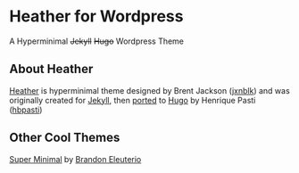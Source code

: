 # Heather for Wordpress

A Hyperminimal ~~Jekyll~~ ~~Hugo~~ Wordpress Theme

## About Heather

[Heather](//jxnblk.com/Heather/) is hyperminimal theme designed by Brent Jackson ([jxnblk](//jxnblk.com/)) and was originally created for [Jekyll](//jekyllrb.com), then [ported](https://github.com/hbpasti/heather-hugo) to [Hugo](https://gohugo.io) by Henrique Pasti ([hbpasti](https://github.com/hbpasti))

## Other Cool Themes

[Super Minimal](https://github.com/bakesaled/super-minimal) by [Brandon Eleuterio](https://eleuterio.org/)
